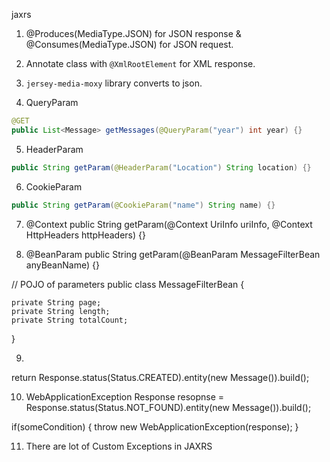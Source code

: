 jaxrs

1. @Produces(MediaType.JSON) for JSON response & @Consumes(MediaType.JSON) for JSON request.

2. Annotate class with `@XmlRootElement` for XML response.

3. `jersey-media-moxy` library converts to json.

4. QueryParam
```java
@GET
public List<Message> getMessages(@QueryParam("year") int year) {}
```

5. HeaderParam
```java
public String getParam(@HeaderParam("Location") String location) {}
```

6. CookieParam
```java
public String getParam(@CookieParam("name") String name) {}
```

7. @Context
public String getParam(@Context UriInfo uriInfo, @Context HttpHeaders httpHeaders) {}

8. @BeanParam
public String getParam(@BeanParam MessageFilterBean anyBeanName) {}


// POJO of parameters
public class MessageFilterBean {
	
	private String page;
	private String length;
	private String totalCount;

}

9. 
return Response.status(Status.CREATED).entity(new Message()).build();

10. WebApplicationException
Response resopnse = Response.status(Status.NOT_FOUND).entity(new Message()).build();

if(someCondition) {	
	throw new WebApplicationException(response);
}

11. There are lot of Custom Exceptions in JAXRS